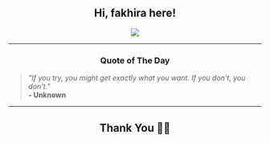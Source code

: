 <h2 align="center"> Hi, fakhira here!</h2>

<p align="center">
<a href="https://github.com/fakhiralkda" alt="github streak"><img src="https://dvst-streak.herokuapp.com/?user=fakhiralkda&theme=tokyonight&fire=DD472C"></a>
</p>

<hr>
<h3 align="center">Quote of The Day</h3>
<p align="center">
<blockquote>
<i>"If you try, you might get exactly what you want. If you don't, you don't."</i>
<br>
<b>- Unknown</b>
</blockquote>
</p>


<hr>
<h2 align="center">Thank You 🙏🏼</h2>
